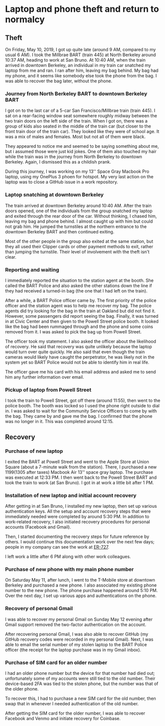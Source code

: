 # Laptop and phone theft and return to normalcy

## Theft

On Friday, May 10, 2019, I got up quite late (around 9 AM, compared to
my usual 6 AM). I took the Millbrae BART (train 445) at North Berkeley
around 10:37 AM, heading to work at San Bruno. At 10:40 AM, when the
train arrived in downtown Berkeley, an individual in my train car
snatched my laptop from me and ran. I ran after him, leaving my bag
behind. My bag had my phone, and it seems like somebody else took the
phone from the bag. I was able to recover the bag later, without the
phone.

### Journey from North Berkeley BART to downtown Berkeley BART

I got on to the last car of a 5-car San Francisco/Millbrae train
(train 445). I sat on a rear-facing window seat somewhere roughly
midway between the two train doors on the left side of the train. When
I got on, there was a group of kids also seated in the middle of the
train car (but closer to the front train door of the train car). They
looked like they were of school age. It was a mix of males and
females. Most but not all of them were black.

They appeared to notice me and seemed to be saying something about me,
but i assumed those were just kid jokes. One of them also touched my
hair while the train was in the journey from North Berkeley to
downtown Berkeley. Again, I dismissed this as a childish prank.

During this journey, I was working on my 13'' Space Gray Macbook Pro
laptop, using my OnePlus 3 phoen for hotspot. My very last action on
the laptop was to close a GitHub issue in a work repository.

### Laptop snatching at downtown Berkeley

The train arrived at downtown Berkeley around 10:40 AM. After the
train doors opened, one of the individuals from the group snatched my
laptop and exited through the rear door of the car. Without thinking,
I chased him, leaving my bag and phone behind. I almost caught up with
him but could not grab him. He jumped the turnstiles at the northern
entrance to the downtown Berkeley BART and then continued exiting.

Most of the other people in the group also exited at the same station,
but they all used their Clipper cards or other payment methods to
exit, rather than jumping the turnstile. Their level of involvement
with the theft isn't clear.

### Reporting and waiting

I immediately reported the situation to the station agent at the
booth. She called the BART Police and also asked the other stations
down the line if they had received a turned-in bag (the one that I had
left on the train).

After a while, a BART Police officer came by. The first priority of
the police officer and the station agent was to help me recover my
bag. The police agents did try looking for the bag in the train at
Oakland but did not find it. However, some passengers did report
seeing the bag. Finally, it was turned in at Civic Center and then
given to the Powell Street police booth. It looked like the bag had
been rummaged through and the phone and some coins removed from it. I
was asked to pick the bag up from Powell Street.

The officer took my statement. I also asked the officer about the
likelihood of recovery. He said that recovery was quite unlikely
because the laptop would turn over quite quickly. He also said that
even though the train cameras would likely have caught the
perpetrator, he was likely not in the system yet so BART Police would
not be able to identify him in real life.

The officer gave me his card with his email address and asked me to
send him any further information over email.

### Pickup of laptop from Powell Street

I took the train to Powell Street, got off there (around 11:55), then
went to the police booth. The booth was locked so I used the phone
right outside to dial in. I was asked to wait for the Community
Service Officers to come by with the bag. They came by and gave me the
bag. I confirmed that the phone was no longer in it. This was
completed around 12:15.

## Recovery

### Purchase of new laptop

I exited the BART at Powell Street and went to the Apple Store at
Union Square (about a 7-minute walk from the station). There, I
purchased a new $1199 ($1305 after taxes) Macbook Air 13'' space gray
laptop. The purchase was executed at 12:33 PM. I then went back to the
Powell Street BART and took the train to work (at San Bruno). I got in
at work a little bit after 1 PM.

### Installation of new laptop and initial account recovery

After getting in at San Bruno, I installed my new laptop, then set up
various authentication keys. All the setup and account recovery steps
that were immediately needed were completed by around 5:30 PM. In
addition to work-related recovery, I also initiated recovery
procedures for personal accounts (Facebook and Gmail).

Then, I started documenting the recovery steps for future reference by
others. I would continue this documentation work over the next few
days; people in my company can see the work at
[ER-727](https://liftigniter.atlassian.net/browse/ER-727).

I left work a little after 6 PM along with other work
colleagues.

### Purchase of new phone with my main phone number

On Saturday May 11, after lunch, I went to the T-Mobile store at
downtown Berkeley and purchased a new phone. I also associated my
existing phone number to the new phone. The phone purchase happened
around 5:10 PM. Over the next day, I set up various apps and
authentications on the phone.

### Recovery of personal Gmail

I was able to recover my personal Gmail on Sunday May 12 evening after
Gmail support removed the two-factor authentication on the account.

After recovering personal Gmail, I was also able to recover GitHub (my
GitHub recovery codes were recorded in my personal Gmail). Next, I was
able to email the serial number of my stolen laptop to the BART Police
officer (the receipt for the laptop purchase was in my Gmail inbox).

### Purchase of SIM card for an older number

I had an older phone number but the device for that number had died
out; unfortunately some of my accounts were still tied to the old
number. Their device-based 2FA was tied to the stolen phone, but the
number was that of the older phone.

To recover this, I had to purchase a new SIM card for the old number,
then swap that in whenever I needed authentication of the old number.

After getting the SIM card for the older number, I was able to recover
Facebook and Venmo and initiate recovery for Coinbase.

